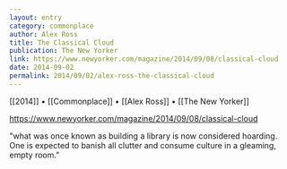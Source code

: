 ```yaml
---
layout: entry
category: commonplace
author: Alex Ross
title: The Classical Cloud
publication: The New Yorker
link: https://www.newyorker.com/magazine/2014/09/08/classical-cloud
date: 2014-09-02
permalink: 2014/09/02/alex-ross-the-classical-cloud
---
```


[[2014]] • [[Commonplace]] • [[Alex Ross]] • [[The New Yorker]]

https://www.newyorker.com/magazine/2014/09/08/classical-cloud

"what was once known as building a library is now considered hoarding. One is expected to banish all clutter and consume culture in a gleaming, empty room."
